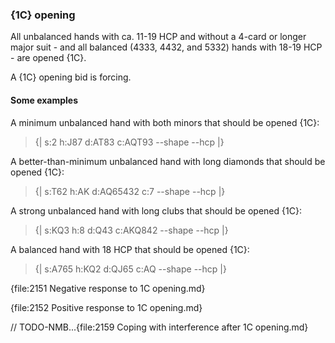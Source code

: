 ### <a name="1C_opening"> {1C} opening

All unbalanced hands with ca. 11-19 HCP and without a 4-card or longer major suit - and all balanced (4333, 4432, and 5332) hands with 18-19 HCP - are opened {1C}.

A {1C} opening bid is forcing.

#### Some examples

A minimum unbalanced hand with both minors that should be opened {1C}:

> {| s:2 h:J87 d:AT83 c:AQT93 --shape --hcp |}

A better-than-minimum unbalanced hand with long diamonds that should be opened {1C}:

> {| s:T62 h:AK d:AQ65432 c:7 --shape --hcp |}

A strong unbalanced hand with long clubs that should be opened {1C}:

> {| s:KQ3 h:8 d:Q43 c:AKQ842 --shape --hcp |}

A balanced hand with 18 HCP that should be opened {1C}:

> {| s:A765 h:KQ2 d:QJ65 c:AQ --shape --hcp |}

{file:2151 Negative response to 1C opening.md}

{file:2152 Positive response to 1C opening.md}

// TODO-NMB...{file:2159 Coping with interference after 1C opening.md}
